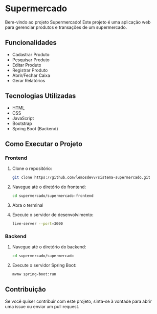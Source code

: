 # Supermercado

Bem-vindo ao projeto Supermercado! Este projeto é uma aplicação web para gerenciar produtos e transações de um supermercado.

## Funcionalidades

- Cadastrar Produto
- Pesquisar Produto
- Editar Produto
- Registrar Produto
- Abrir/Fechar Caixa
- Gerar Relatórios

## Tecnologias Utilizadas

- HTML
- CSS
- JavaScript
- Bootstrap
- Spring Boot (Backend)

## Como Executar o Projeto

### Frontend

1. Clone o repositório:
    ```sh
    git clone https://github.com/lemosdevv/sistema-supermercado.git
    ```
2. Navegue até o diretório do frontend:
    ```sh
    cd supermercado/supermercado-frontend
    ```
3. Abra o terminal

4. Execute o servidor de desenvolvimento:
    ```sh
    live-server --port=3000
    ```

### Backend

1. Navegue até o diretório do backend:
    ```sh
    cd supermercado/supermercado
    ```
2. Execute o servidor Spring Boot:
    ```sh
    mvnw spring-boot:run
    ```

## Contribuição

Se você quiser contribuir com este projeto, sinta-se à vontade para abrir uma issue ou enviar um pull request.
